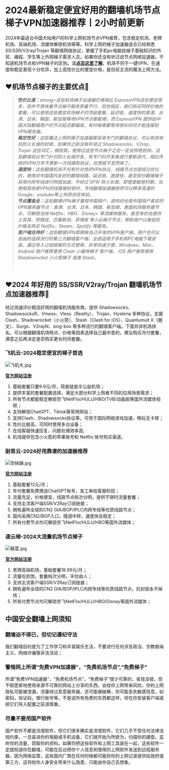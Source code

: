 # 2024最新稳定便宜好用的翻墙机场节点梯子VPN加速器推荐丨2小时前更新
2024年最适合中国大陆用户的科学上网机场节点VPN推荐，包含稳定机场、老牌机场、高端机场、流媒体解锁机场等等。科学上网的梯子加速器适合已经熟悉 SS/SSR/V2ray/Trojan 等翻墙网络协议，掌握了手机pc电脑挂梯子基础知识的外贸、编程、学生等上外网梯子需求人员。如果你还没有听过说节点网络加速器，不知道机场节点和VPN梯子的区别。请[**点击这里了解**](http://react-china.org/t/topic/40294)。机场不同于一键VPN，在速度和稳定表现十分优异，加上高性价比的便宜价格，是目前主流的魔法上网方法。
## ❤机场节点梯子的主要优点💚
<div class="wp-block-uagb-blockquote uagb-block-f921f091 uagb-blockquote__skin-border uagb-blockquote__with-tweet uagb-blockquote__tweet-style-classic uagb-blockquote__tweet-icon_text uagb-blockquote__stack-img-none">
<blockquote class="uagb-blockquote"><footer>
<div class="uagb-blockquote__author-wrap uagb-blockquote__author-at-left"><cite class="uagb-blockquote__author"> <strong>性价比高：</strong>strong>这些机场梯子加速器价格相比 ExpressVPN这些便宜很多，但并不意味着节点梯子服务质量不行，恰恰相反，我们购买同样价格的套餐，可以使用这些便宜机场梯子的顶级套餐，延迟低、速度快的香港、台湾、日本、韩国、新加坡等地VPN节点都能用，而 ExpressVPN 提供给中国大陆翻墙用户的节点延迟都偏高，有时候需要等待很长时间才能连接到VPN服务器。<br /><strong>稳定性好：</strong>这些魔法上网的梯子加速器都采用专门的翻墙协议，可以有效地抗防火长城的封锁，如果你之前没有听说过 Shadowsocks、V2ray、Trojan 这些词汇，相信我，使用过这些节点梯子之后一定会惊艳到你。这些翻墙协议专门针对防火长城开发，有专门的开发者进行更新迭代，相比传统的VPN万年不更新一次线路和协议，优势就不言而喻了。<br /><strong>速度快：</strong>这些翻墙机场不仅有针对性的VPN协议，线路节点也是经过优化的，使用对中国国内友好的翻墙线路，延迟低、速度快，甚至部分翻墙梯子采用内网专线进行网络加速，不经过 GFW 防火长城，即使是敏感时期，当使用其他家VPN的线路被封锁时，专线翻墙加速器依然可以畅享高速的Google、youtube等上外网浏览体验。<br /><strong>节点覆盖全：</strong>这些翻墙VPN梯子重视中国用户，提供的也是中国用户喜欢的VPN服务器节点：香港、台湾、日本、韩国、新加坡、美国机场服务器节点，可解锁当地 Netflix、HBO、Disney+ 等流媒体服务，甚至有的会提供 土耳其、阿根廷、巴基斯坦、菲律宾 等小众梯子节点，帮助用户以极低的价格去购买 Netflix、Steam、Spotify 等服务。<br /><strong>客户端支持好：</strong>这些翻墙VPN即拥有自己开发的VPN客户端，用户也可以自由的选择流行的第三方翻墙客户端，全部适用于手机和PC电脑下载安装，通过导入订阅链接的方式使用，非常快速方便。Windows、Mac、Android 用户推荐使用 Clash 小猫咪梯子 客户端， iOS 用户推荐使用 Shadowrocket 小火箭梯子 或者 Stash。</cite></div>
<p> </p>
</footer></blockquote>
</div>  

## ❤2024 年好用的 SS/SSR/V2ray/Trojan 翻墙机场节点加速器推荐💚
经过测速评价精选好用的翻墙机场服务商，提供 Shadowsocks、ShadowsocksR、Vmess、Vless（Reality）、Trojan、Hysteria 多种协议，支援 Clash、Shadowrocket（小火箭）、Stash（Clash for iOS）、Quantumult X（圈叉）、Surge、V2rayN、sing-box 等多种流行的翻墙客户端。下面并非机场排名，可以根据翻墙机场特点、价格等因素选择自己最中意的，建议购买月付套餐，满意之后再决定是否购买更长时间套餐。

### 飞机云-2024稳定便宜的梯子首选  

![飞机大.jpg](https://s2.loli.net/2023/11/06/AlBNYHUXWwbPny3.jpg)  

[**官方网站注册**](https://go.51tz.cc/fjcloud)  
1. 基础套餐只要9.9元/月，简直就是半公益机场；
2. 提供丰富的套餐配置选择，满足大部分科学上网者不同的应用场景需求；
3. 所有节点都能稳定解锁奈飞NetFlix/HULU/HBO/TVB/动画疯等国外流媒体视频；
4. 支持解锁ChatGPT、Tiktok等常用网站；
5. 支持Clash、Shadowsocks协议等，可用于国际网络游戏加速，畅玩无卡顿；
6. 性价比极高，可同时使用多台设备；
8. 在线客服快速回复，问题处理效率高;
9. 机场提供包含小火箭的苹果账号和 Netflix 账号购买渠道。

### 耐思云-2024好用靠谱的加速器推荐

![奈絲韻.jpg](https://s2.loli.net/2023/11/21/dFAnPqGciwMJo9W.jpg)  

[**官方网站注册**](https://go.51tz.cc/nicecloud)  
1. 基础套餐12元/月；
2. 年付套餐免费赠送ChatGPT账号，发工单给客服秒回；
3. 流量充足，价格便宜，线路节点档次分明，提供不限时流量套餐；
4. 支持主流客户端SSR/V2Ray订阅链接；
5. 拥有遍布全球的CN2 GIA/BGP/IPLC内网专线等优质线路节点；
6. 国内采用CN2/BGP入口，隧道中转，速度快且稳定；
7. 所有付费节点均可解锁奈飞NetFlix/HULU/HBO等国外流媒体；

### 速云梯-2024大流量机场节点梯子  

![蘇雲.jpg](https://s2.loli.net/2023/10/21/YpgLNOcKoenB6G3.jpg)  

[**官方网站注册**](https://suyunti2.com/auth/register?code=ASdE)  
1. 老牌高端机场，基础套餐18.99元/月；
2. 流量吃到饱，套餐档次分明，丰俭由人；
3. 支持主流客户端SSR/V2Ray订阅链接；
4. 拥有遍布全球的CN2 GIA/BGP/IPLC内网专线等优质线路节点，抗封锁永不掉线；
6. 所有付费节点均可解锁奈飞NetFlix/HULU/HBO/Disney等国外流媒体；

## 中国安全翻墙上网须知
### 翻墙迫不得已，但切记遵纪守法
我们翻墙目的是为了工作学习和丰富娱乐生活，不要进行任何涉及政治、宗教极端主义、网络诈骗等非法活动；

### 警惕网上所谓“免费VPN加速器”，“免费机场节点”,“免费梯子”
所谓“免费VPN加速器”，“免费机场节点”，“免费梯子”很少可靠的，省钱没错，但不假思索地使用来源不可靠的网站上分享的东西，会给你上网带来风险，你的上网隐私可能被泄漏，流量经过恶意服务器，还可能被破解，你可能丢失敏感信息，如密码，验证码，银行账号等。不是说所有免费的东西都这样，但在你安装客户端或把它们导入配置之前请慎重。

### 尽量不要用国产软件
国产软件不都是流氓软件，但它们很多确实是流氓软件，它们几乎不受任何法律法规约束，一旦装进你的电脑或手机设备，它们就开始为所欲为，扫描你的硬盘，监听你的流量，窃取你的资料。如果你把这些软件和上网工具装在一起，这些软件一定就知道你在翻墙，可能在后台把你个人信息和使用的上网软件发送到远程服务器，因为网络监管，这些国内厂商在任何时候都可能将你的上网记录提供给政府或第三方，这将给你人身安全带来什么隐患，只能由你自己去想象。


